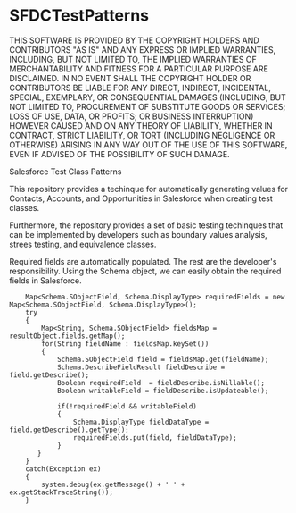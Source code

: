 # SFDCTestPatterns

THIS SOFTWARE IS PROVIDED BY THE COPYRIGHT HOLDERS AND CONTRIBUTORS "AS IS" AND
ANY EXPRESS OR IMPLIED WARRANTIES, INCLUDING, BUT NOT LIMITED TO, THE IMPLIED WARRANTIES
OF MERCHANTABILITY AND FITNESS FOR A PARTICULAR PURPOSE ARE DISCLAIMED. IN NO EVENT SHALL
THE COPYRIGHT HOLDER OR CONTRIBUTORS BE LIABLE FOR ANY DIRECT, INDIRECT, INCIDENTAL, SPECIAL,
EXEMPLARY, OR CONSEQUENTIAL DAMAGES (INCLUDING, BUT NOT LIMITED TO, PROCUREMENT OF SUBSTITUTE GOODS
OR SERVICES; LOSS OF USE, DATA, OR PROFITS; OR BUSINESS INTERRUPTION) HOWEVER CAUSED AND ON ANY THEORY
OF LIABILITY, WHETHER IN CONTRACT, STRICT LIABILITY, OR TORT (INCLUDING NEGLIGENCE OR OTHERWISE)
ARISING IN ANY WAY OUT OF THE USE OF THIS SOFTWARE, EVEN IF ADVISED OF THE POSSIBILITY OF SUCH DAMAGE.

Salesforce Test Class Patterns

This repository provides a techinque for automatically generating values for Contacts, Accounts, and Opportunities in Salesforce when creating test classes.

Furthermore, the repository provides a set of basic testing techinques that can be implemented by developers such as boundary values analysis, strees testing, and equivalence classes.

Required fields are automatically populated. The rest are the developer's responsibility.
Using the Schema object, we can easily obtain the required fields in Salesforce.

        Map<Schema.SObjectField, Schema.DisplayType> requiredFields = new Map<Schema.SObjectField, Schema.DisplayType>();
        try
        {
            Map<String, Schema.SObjectField> fieldsMap = resultObject.fields.getMap();
            for(String fieldName : fieldsMap.keySet())
            { 
                Schema.SObjectField field = fieldsMap.get(fieldName);
                Schema.DescribeFieldResult fieldDescribe = field.getDescribe();            
                Boolean requiredField  = fieldDescribe.isNillable();
                Boolean writableField = fieldDescribe.isUpdateable();

                if(!requiredField && writableField)
                {
                    Schema.DisplayType fieldDataType = field.getDescribe().getType();
                	requiredFields.put(field, fieldDataType);
                }
           }
        }
        catch(Exception ex)
        {
            system.debug(ex.getMessage() + ' ' + ex.getStackTraceString());
        }
